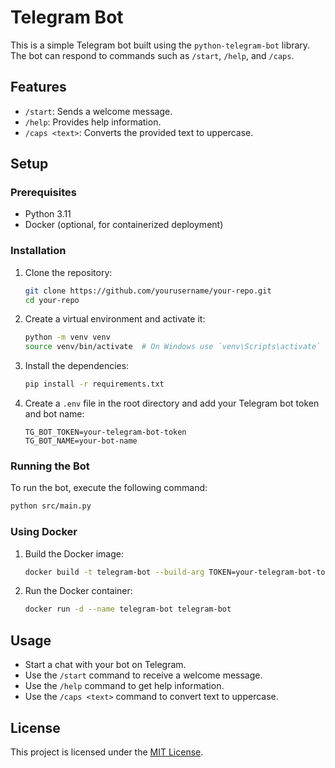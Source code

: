 # Telegram Bot

This is a simple Telegram bot built using the `python-telegram-bot` library. The bot can respond to commands such as `/start`, `/help`, and `/caps`.

## Features

- `/start`: Sends a welcome message.
- `/help`: Provides help information.
- `/caps <text>`: Converts the provided text to uppercase.

## Setup

### Prerequisites

- Python 3.11
- Docker (optional, for containerized deployment)

### Installation

1. Clone the repository:
    ```sh
    git clone https://github.com/yourusername/your-repo.git
    cd your-repo
    ```

2. Create a virtual environment and activate it:
    ```sh
    python -m venv venv
    source venv/bin/activate  # On Windows use `venv\Scripts\activate`
    ```

3. Install the dependencies:
    ```sh
    pip install -r requirements.txt
    ```

4. Create a `.env` file in the root directory and add your Telegram bot token and bot name:
    ```env
    TG_BOT_TOKEN=your-telegram-bot-token
    TG_BOT_NAME=your-bot-name
    ```

### Running the Bot

To run the bot, execute the following command:
```sh
python src/main.py
```

### Using Docker

1. Build the Docker image:
    ```sh
    docker build -t telegram-bot --build-arg TOKEN=your-telegram-bot-token .
    ```

2. Run the Docker container:
    ```sh
    docker run -d --name telegram-bot telegram-bot
    ```

## Usage

- Start a chat with your bot on Telegram.
- Use the `/start` command to receive a welcome message.
- Use the `/help` command to get help information.
- Use the `/caps <text>` command to convert text to uppercase.

## License

This project is licensed under the [MIT License](LICENSE).
